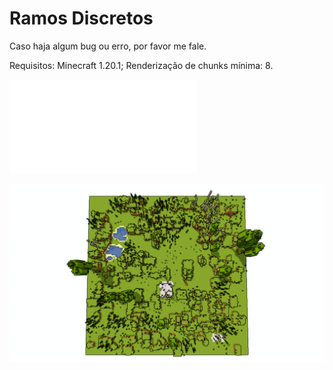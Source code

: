# Ramos Discretos
Caso haja algum bug ou erro, por favor me fale.

Requisitos:
Minecraft 1.20.1;
Renderização de chunks mínima: 8.

![Tutorial](./Tutorial.md)

![Imagem de geração no modo 1](./mode_1.png)
